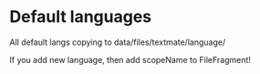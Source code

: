 # Default languages

All default langs copying to data/files/textmate/language/

If you add new language, then add scopeName to FileFragment!